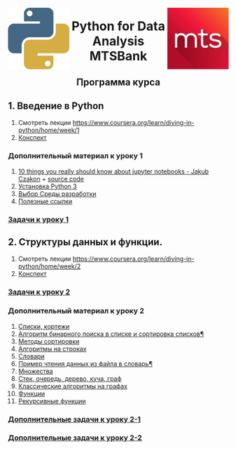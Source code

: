 
<img src="imgs/python.png" align="left" height="140" width="140"><img src="imgs/mts.jpeg" align="right" height="140" width="140"><center><h1> Python for Data Analysis MTSBank</h1><h2>Программа курса</h2></center>

## 1. Введение в Python
1. Смотреть лекции https://www.coursera.org/learn/diving-in-python/home/week/1
2. [Конспект](https://github.com/vboyadzhi/python-for-data-analysis-2018/blob/master/01/01_конспект.pdf)

### Дополнительный материал к уроку 1
 1. [10 things you really should know about jupyter notebooks - Jakub Czakon](https://www.youtube.com/watch?v=FwUcJFSAfQw) + [source code](https://github.com/deepsense-ai/pydatawarsaw-notebooks)
 2. [Установка Python 3](https://github.com/vboyadzhi/python-for-data-analysis-2018/blob/master/01_%D0%92%D0%B2%D0%B5%D0%B4%D0%B5%D0%BD%D0%B8%D0%B5%20%D0%B2%20Python/01_00_%D0%A3%D1%81%D1%82%D0%B0%D0%BD%D0%BE%D0%B2%D0%BA%D0%B0%20Python%203.md)
 3. [Выбор Среды разработки](https://github.com/vboyadzhi/python-for-data-analysis-2018/blob/master/01_%D0%92%D0%B2%D0%B5%D0%B4%D0%B5%D0%BD%D0%B8%D0%B5%20%D0%B2%20Python/01_01_%D0%92%D1%8B%D0%B1%D0%BE%D1%80%20%D0%A1%D1%80%D0%B5%D0%B4%D1%8B%20%D1%80%D0%B0%D0%B7%D1%80%D0%B0%D0%B1%D0%BE%D1%82%D0%BA%D0%B8.md)
 4. [Полезные ссылки](https://github.com/vboyadzhi/python-for-data-analysis-2018/blob/master/01_%D0%92%D0%B2%D0%B5%D0%B4%D0%B5%D0%BD%D0%B8%D0%B5%20%D0%B2%20Python/01_02_%D0%9F%D0%BE%D0%BB%D0%B5%D0%B7%D0%BD%D1%8B%D0%B5%20%D1%81%D1%81%D1%8B%D0%BB%D0%BA%D0%B8.md)

### [Задачи к уроку 1](https://github.com/vboyadzhi/python-for-data-analysis-2018/blob/master/tasks/01_tasks.ipynb)

## 2. Структуры данных и функции.
1. Смотреть лекции https://www.coursera.org/learn/diving-in-python/home/week/2
2. [Конспект](https://github.com/vboyadzhi/python-for-data-analysis-2018/blob/master/02/02_конспект.pdf)

### [Задачи к уроку 2](https://github.com/vboyadzhi/python-for-data-analysis-2018/blob/master/tasks/02_1_tasks.ipynb)


### Дополнительный материал к уроку 2
 1. [Списки, кортежи](https://github.com/vboyadzhi/python-for-data-analysis-2018/blob/master/02/lesson3_part1_lists_tuples.ipynb)
 2. [Алгоритм бинарного поиска в списке и сортировка списков¶](https://github.com/vboyadzhi/python-for-data-analysis-2018/blob/master/02/lesson3_part2_search_sort.ipynb)
 3. [Методы сортировки](https://github.com/vboyadzhi/python-for-data-analysis-2018/blob/master/02/lesson3_part2_sorting.ipynb)
 4. [Алгоритмы на строках](https://github.com/vboyadzhi/python-for-data-analysis-2018/blob/master/02/lesson3_part3_string_algo.ipynb)
 5. [Словари](https://github.com/vboyadzhi/python-for-data-analysis-2018/blob/master/02/lesson3_part4_dictionaries.ipynb)
 6. [Пример чтения данных из файла в словарь¶](https://github.com/vboyadzhi/python-for-data-analysis-2018/blob/master/02/lesson3_part5_reading_file_to_dict.ipynb)
 7. [Множества](https://github.com/vboyadzhi/python-for-data-analysis-2018/blob/master/02/lesson3_part6_sets.ipynb)
 8. [Стек, очередь, дерево, куча, граф](https://github.com/vboyadzhi/python-for-data-analysis-2018/blob/master/02/lesson4_part1_data_structures.ipynb)
 9. [Классические алгоритмы на графах](https://github.com/vboyadzhi/python-for-data-analysis-2018/blob/master/02/lesson4_part2_graph_algo.ipynb)
 10. [Функции](https://github.com/vboyadzhi/python-for-data-analysis-2018/blob/master/02/lesson5_part1_functions.ipynb)
 11. [Рекурсивные функции](https://github.com/vboyadzhi/python-for-data-analysis-2018/blob/master/02/lesson5_part2_recursion.ipynb)


### [Дополнительные задачи к уроку 2-1](https://github.com/vboyadzhi/python-for-data-analysis-2018/blob/master/tasks/02_2_tasks.ipynb)
### [Дополнительные задачи к уроку 2-2](https://github.com/vboyadzhi/python-for-data-analysis-2018/blob/master/tasks/02_3_tasks.ipynb)
